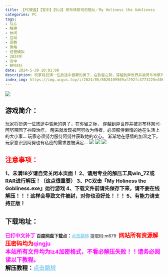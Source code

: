 ```yaml
---
title: 【PC硬盘】【官中】【SLG】哥布林祭司的随从／My Holiness the Gobliness
categories: PC
tags:
- SLG
- 触摸
- 休闲
- 互动
- 调教
- 策略
- 经营模拟
- 2024年
- 官中
- BFGS社
date: 2024-5-30 10:01:00
description: 玩家将扮演一位旅途中昏厥的男子，在弥留之际，穿越到异世界并被哥布林祭司-阿努带回了神殿治疗。醒来就发现被阿努收为侍者，必须服侍懒惰的她在生活上的大小事... 玩家必须努力服侍阿努并获取她的欢心。渐渐地在感情的加温之下，玩家意识到阿努也有私密的需求要被满足...
index_img: https://img.acgus.top/i/2024/05/8026109509af292fc3773225e406180a.webp
---
```

![](https://img.acgus.top/i/2024/05/8026109509af292fc3773225e406180a.webp)
## 游戏简介：
玩家将扮演一位旅途中昏厥的男子，在弥留之际，
穿越到异世界并被哥布林祭司-阿努带回了神殿治疗。
醒来就发现被阿努收为侍者，必须服侍懒惰的她在生活上的大小事... 
玩家必须努力服侍阿努并获取她的欢心。
渐渐地在感情的加温之下，玩家意识到阿努也有私密的需求要被满足...
![](https://img.acgus.top/i/2024/05/12ff4da6ee6bb46f0f9ecdb8a3d6532e.webp)
![](https://img.acgus.top/i/2024/05/f9e86a94dbd493d6538f1ff3ed071c11.webp)
![](https://img.acgus.top/i/2024/05/c67d82993ff434da1887dace349f8836.webp)




## <font color=#FF0000 >注意事项：</font>
<font size=3><b>1、未满18岁请自觉关闭本页面！
2、请用专业的解压工具win_7Z或RAR进行解压！（这点很重要）
3、PC双击『My Holiness the Gobliness.exe』运行游戏
4、下载文件前请先保存下来，请不要在线解压！！！这样会导致文件被封，对你也没好处！！！
5、有能力请支持正版！</b></font>

## 下载地址：
<font color=#FF00FF size=3>**已打中文补丁**</font>
<b>百度网盘下载点：</b><a href="https://pan.baidu.com/s/1O5h9vcz9xtUlsPpAc8Duxw?pwd=m679" style="color: #87CEEB;"><b>点击跳转</b></a> 提取码:m679
<a style="padding: 0" href="https://post.qingju.org/AD/"><img style="max-width:100%" src="https://img.acgus.top/i/2024/07/478f689b8021d8d499ab43d21acf137a.gif" alt=""></a>
<b><font color=#FF0000 size=4>网站所有资源解压密码均为</b></font><b><font color=#FF00FF size=4>qingju</font><font color=#FF0000 ></font></b><br><b><font color=#FF00FF size=4>本站所有文件均为lz4加密格式，不看必解压失败！！请务必阅读以下教程。</b></font><br><b><font color=#000 size=4>解压教程：</b><a href="https://post.qingju.org/tutorial/000/" style="color: #87CEEB;"><b>点击跳转</b></a>